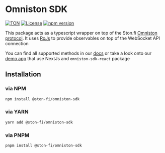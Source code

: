 # Omniston SDK

[![TON](https://img.shields.io/badge/based%20on-TON-blue)](https://ton.org/)
[![License](https://img.shields.io/npm/l/@ston-fi/omniston-sdk)](https://img.shields.io/npm/l/@ston-fi/omniston-sdk)
[![npm version](https://img.shields.io/npm/v/@ston-fi/omniston-sdk/latest.svg)](https://www.npmjs.com/package/@ston-fi/omniston-sdk/v/latest)

This package acts as a typescript wrapper on top of the Ston.fi [Omniston protocol](https://github.com/ston-fi/omniston-api). It uses [RxJs](https://rxjs.dev) to provide observables on top of the WebSocket API connection

You can find all supported methods in our [docs](https://docs.ston.fi/docs/developer-section/omniston) or take a look onto our [demo app](https://github.com/ston-fi/omniston-sdk/tree/main/examples/next-js-app) that use NextJs and `omniston-sdk-react` package

## Installation

### via NPM

```sh
npm install @ston-fi/omniston-sdk
```

### via YARN

```sh
yarn add @ston-fi/omniston-sdk
```

### via PNPM

```sh
pnpm install @ston-fi/omniston-sdk
```
